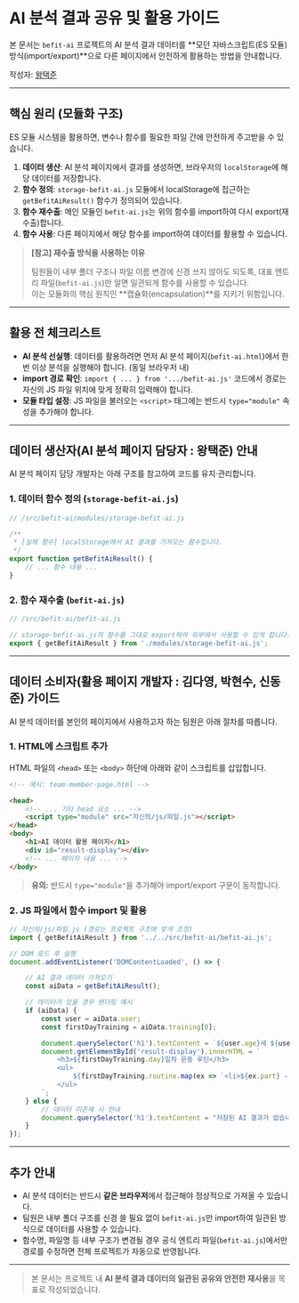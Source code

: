 # AI 분석 결과 공유 및 활용 가이드

본 문서는 `befit-ai` 프로젝트의 AI 분석 결과 데이터를 **모던 자바스크립트(ES 모듈) 방식(import/export)**으로 다른 페이지에서 안전하게 활용하는 방법을 안내합니다.

작성자: [왕택준](https://github.com/TJK98)

---

## 핵심 원리 (모듈화 구조)

ES 모듈 시스템을 활용하면, 변수나 함수를 필요한 파일 간에 안전하게 주고받을 수 있습니다.

1. **데이터 생산**: AI 분석 페이지에서 결과를 생성하면, 브라우저의 `localStorage`에 해당 데이터를 저장합니다.
2. **함수 정의**: `storage-befit-ai.js` 모듈에서 localStorage에 접근하는 `getBefitAiResult()` 함수가 정의되어 있습니다.
3. **함수 재수출**: 메인 모듈인 `befit-ai.js`는 위의 함수를 import하여 다시 export(재수출)합니다.
4. **함수 사용**: 다른 페이지에서 해당 함수를 import하여 데이터를 활용할 수 있습니다.

> **[참고] 재수출 방식을 사용하는 이유**
>
> 팀원들이 내부 폴더 구조나 파일 이름 변경에 신경 쓰지 않아도 되도록, 대표 엔트리 파일(`befit-ai.js`)만 알면 일관되게 함수를 사용할 수 있습니다.  
> 이는 모듈화의 핵심 원칙인 **캡슐화(encapsulation)**를 지키기 위함입니다.

---

## 활용 전 체크리스트

- **AI 분석 선실행**: 데이터를 활용하려면 먼저 AI 분석 페이지(`befit-ai.html`)에서 한 번 이상 분석을 실행해야 합니다. (동일 브라우저 내)
- **import 경로 확인**: `import { ... } from '.../befit-ai.js'` 코드에서 경로는 자신의 JS 파일 위치에 맞게 정확히 입력해야 합니다.
- **모듈 타입 설정**: JS 파일을 불러오는 `<script>` 태그에는 반드시 `type="module"` 속성을 추가해야 합니다.

---

## 데이터 생산자(AI 분석 페이지 담당자 : 왕택준) 안내

AI 분석 페이지 담당 개발자는 아래 구조를 참고하여 코드를 유지·관리합니다.

### 1. 데이터 함수 정의 (`storage-befit-ai.js`)

```javascript
// /src/befit-ai/modules/storage-befit-ai.js

/**
 * [실제 함수] localStorage에서 AI 결과를 가져오는 함수입니다.
 */
export function getBefitAiResult() {
    // ... 함수 내용 ...
}
```

### 2. 함수 재수출 (`befit-ai.js`)

```javascript
// /src/befit-ai/befit-ai.js

// storage-befit-ai.js의 함수를 그대로 export하여 외부에서 사용할 수 있게 합니다.
export { getBefitAiResult } from './modules/storage-befit-ai.js';
```

---

## 데이터 소비자(활용 페이지 개발자 : 김다영, 박현수, 신동준) 가이드

AI 분석 데이터를 본인의 페이지에서 사용하고자 하는 팀원은 아래 절차를 따릅니다.

### 1. HTML에 스크립트 추가

HTML 파일의 `<head>` 또는 `<body>` 하단에 아래와 같이 스크립트를 삽입합니다.

```html
<!-- 예시: team-member-page.html -->

<head>
    <!-- ... 기타 head 요소 ... -->
    <script type="module" src="자신의/js/파일.js"></script>
</head>
<body>
    <h1>AI 데이터 활용 페이지</h1>
    <div id="result-display"></div>
    <!-- ... 페이지 내용 ... -->
</body>
```

> **유의:** 반드시 `type="module"`을 추가해야 import/export 구문이 동작합니다.

### 2. JS 파일에서 함수 import 및 활용

```javascript
// 자신의/js/파일.js (경로는 프로젝트 구조에 맞게 조정)
import { getBefitAiResult } from '../../src/befit-ai/befit-ai.js';

// DOM 로드 후 실행
document.addEventListener('DOMContentLoaded', () => {

    // AI 결과 데이터 가져오기
    const aiData = getBefitAiResult();

    // 데이터가 있을 경우 렌더링 예시
    if (aiData) {
        const user = aiData.user;
        const firstDayTraining = aiData.training[0];

        document.querySelector('h1').textContent = `${user.age}세 ${user.gender} 사용자를 위한 분석 결과`;
        document.getElementById('result-display').innerHTML = `
            <h3>${firstDayTraining.day}일차 운동 루틴</h3>
            <ul>
                ${firstDayTraining.routine.map(ex => `<li>${ex.part} - ${ex.exercise}: ${ex.set}</li>`).join('')}
            </ul>
        `;
    } else {
        // 데이터 미존재 시 안내
        document.querySelector('h1').textContent = "저장된 AI 결과가 없습니다.";
    }
});
```

---

## 추가 안내

- AI 분석 데이터는 반드시 **같은 브라우저**에서 접근해야 정상적으로 가져올 수 있습니다.
- 팀원은 내부 폴더 구조를 신경 쓸 필요 없이 `befit-ai.js`만 import하여 일관된 방식으로 데이터를 사용할 수 있습니다.
- 함수명, 파일명 등 내부 구조가 변경될 경우 공식 엔트리 파일(`befit-ai.js`)에서만 경로를 수정하면 전체 프로젝트가 자동으로 반영됩니다.

---

> 본 문서는 프로젝트 내 **AI 분석 결과 데이터의 일관된 공유와 안전한 재사용**을 목표로 작성되었습니다.